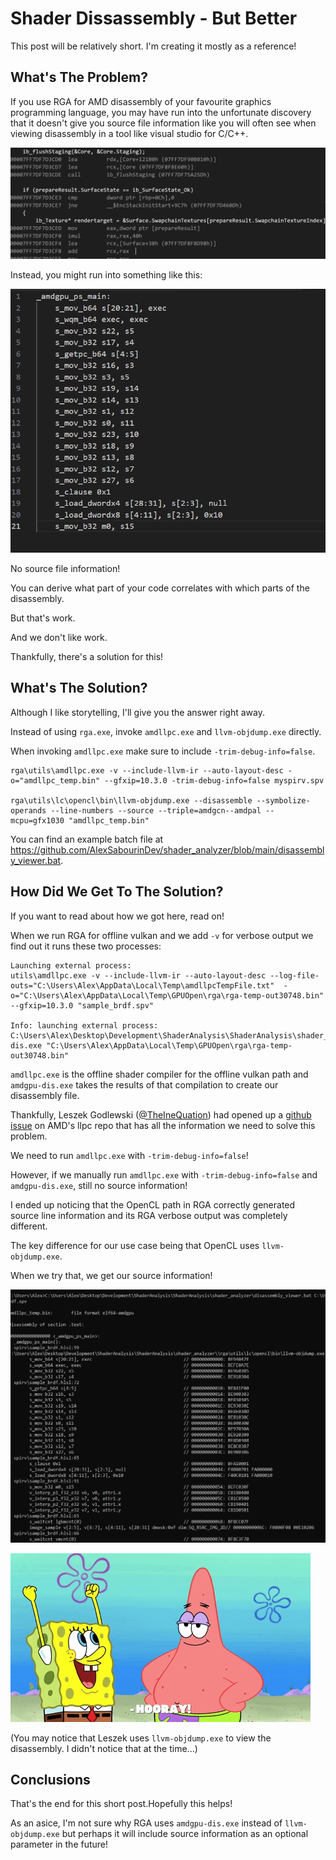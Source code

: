 # Shader Dissassembly - But Better

This post will be relatively short. I'm creating it mostly as a reference!

## What's The Problem?

If you use RGA for AMD disassembly of your favourite graphics programming language, you may have run into the unfortunate discovery that it doesn't give you source file information like you will often see when viewing disassembly in a tool like visual studio for C/C++.

![](ShaderDisassemblySourceInformation_Assets/ExampleCPU.PNG)

Instead, you might run into something like this:

![](ShaderDisassemblySourceInformation_Assets/RGA_ISAOutput.PNG)

No source file information!

You can derive what part of your code correlates with which parts of the disassembly.

But that's work.

And we don't like work.

Thankfully, there's a solution for this!

## What's The Solution?

Although I like storytelling, I'll give you the answer right away.

Instead of using `rga.exe`, invoke `amdllpc.exe` and `llvm-objdump.exe` directly.

When invoking `amdllpc.exe` make sure to include `-trim-debug-info=false`.

```
rga\utils\amdllpc.exe -v --include-llvm-ir --auto-layout-desc -o="amdllpc_temp.bin" --gfxip=10.3.0 -trim-debug-info=false myspirv.spv

rga\utils\lc\opencl\bin\llvm-objdump.exe --disassemble --symbolize-operands --line-numbers --source --triple=amdgcn--amdpal --mcpu=gfx1030 "amdllpc_temp.bin"
```

You can find an example batch file at https://github.com/AlexSabourinDev/shader_analyzer/blob/main/disassembly_viewer.bat.

## How Did We Get To The Solution?

If you want to read about how we got here, read on!

When we run RGA for offline vulkan and we add `-v` for verbose output we find out it runs these two processes:

```
Launching external process:
utils\amdllpc.exe -v --include-llvm-ir --auto-layout-desc --log-file-outs="C:\Users\Alex\AppData\Local\Temp\amdllpcTempFile.txt"  -o="C:\Users\Alex\AppData\Local\Temp\GPUOpen\rga\rga-temp-out30748.bin" --gfxip=10.3.0 "sample_brdf.spv"

Info: launching external process:
C:\Users\Alex\Desktop\Development\ShaderAnalysis\ShaderAnalysis\shader_analyzer\rga\utils\lc\disassembler\amdgpu-dis.exe "C:\Users\Alex\AppData\Local\Temp\GPUOpen\rga\rga-temp-out30748.bin"
```

`amdllpc.exe` is the offline shader compiler for the offline vulkan path and `amdgpu-dis.exe` takes the results of that compilation to create our disassembly file.

Thankfully, Leszek Godlewski ([@TheIneQuation](https://mastodon.gamedev.place/@TheIneQuation)) had opened up a [github issue](https://github.com/GPUOpen-Drivers/llpc/issues/513) on AMD's llpc repo that has all the information we need to solve this problem.

We need to run `amdllpc.exe` with `-trim-debug-info=false`!

However, if we manually run `amdllpc.exe` with `-trim-debug-info=false` and `amdgpu-dis.exe`, still no source information!

I ended up noticing that the OpenCL path in RGA correctly generated source line information and its RGA verbose output was completely different.

The key difference for our use case being that OpenCL uses `llvm-objdump.exe`.

When we try that, we get our source information!

![](ShaderDisassemblySourceInformation_Assets/LLVMObjDump_ISAOutput.PNG)

![](ShaderDisassemblySourceInformation_Assets/hooray_spongebob.gif)

(You may notice that Leszek uses `llvm-objdump.exe` to view the disassembly. I didn't notice that at the time...)

## Conclusions

That's the end for this short post.Hopefully this helps!

As an asice, I'm not sure why RGA uses `amdgpu-dis.exe` instead of `llvm-objdump.exe` but perhaps it will include source information as an optional parameter in the future!

